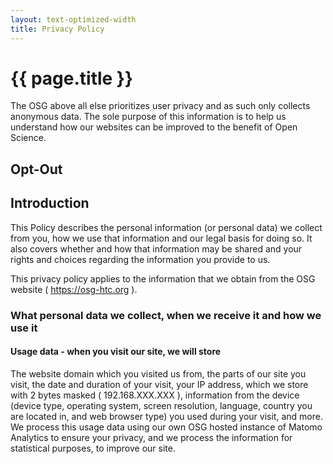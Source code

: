 ```yaml
---
layout: text-optimized-width
title: Privacy Policy
---
```


# {{ page.title }}

The OSG above all else prioritizes user privacy and as such only collects anonymous data. The sole purpose of this information is to help us understand how our websites can be improved to the benefit of Open Science.

## Opt-Out

<div id="matomo-opt-out"></div>
<script src="https://analytics.osg-htc.org/index.php?module=CoreAdminHome&action=optOutJS&divId=matomo-opt-out&language=auto&backgroundColor=FFFFFF&fontColor=000000&fontSize=12px&fontFamily=Helvetica&showIntro=1"></script>



## Introduction

This Policy describes the personal information (or personal data) we collect from you, how we use that information and our legal basis for doing so. It also covers whether and how that information may be shared and your rights and choices regarding the information you provide to us.
      
This privacy policy applies to the information that we obtain from the OSG website ( https://osg-htc.org ).


### What personal data we collect, when we receive it and how we use it

#### Usage data - when you visit our site, we will store

The website domain which you visited us from, the parts of our site you visit, the date and duration of your visit, your IP address, which we store with 2 bytes masked ( 192.168.XXX.XXX ), information from the device (device type, operating system, screen resolution, language, country you are located in, and web browser type) you used during your visit, and more. We process this usage data using our own OSG hosted instance of Matomo Analytics to ensure your privacy, and we process the information for statistical purposes, to improve our site.
